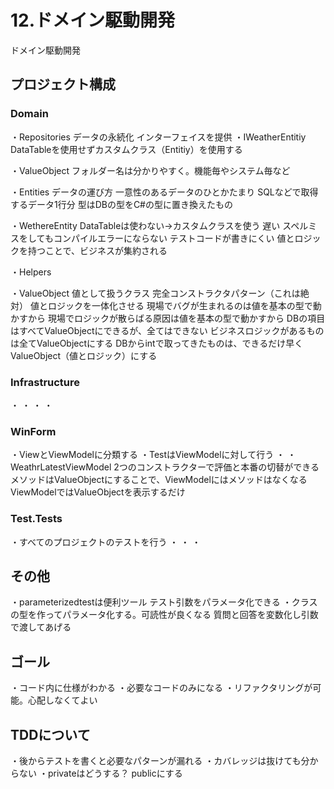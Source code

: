# 12.ドメイン駆動開発
ドメイン駆動開発

## プロジェクト構成
### Domain
・Repositories
  データの永続化
  インターフェイスを提供
  ・IWeatherEntitiy
    DataTableを使用せずカスタムクラス（Entitiy）を使用する

・ValueObject
  フォルダー名は分かりやすく。機能毎やシステム毎など





・Entities
  データの運び方
  一意性のあるデータのひとかたまり
  SQLなどで取得するデータ1行分
  型はDBの型をC#の型に置き換えたもの

  ・WethereEntity
    DataTableは使わない→カスタムクラスを使う
      遅い
      スペルミスをしてもコンパイルエラーにならない
      テストコードが書きにくい
    値とロジックを持つことで、ビジネスが集約される

・Helpers


・ValueObject
  値として扱うクラス
  完全コンストラクタパターン（これは絶対）
  値とロジックを一体化させる
  現場でバグが生まれるのは値を基本の型で動かすから
  現場でロジックが散らばる原因は値を基本の型で動かすから
  DBの項目はすべてValueObjectにできるが、全てはできない
  ビジネスロジックがあるものは全てValueObjectにする
  DBからintで取ってきたものは、できるだけ早くValueObject（値とロジック）にする



### Infrastructure
・
・
・
・


### WinForm
・ViewとViewModelに分類する
・TestはViewModelに対して行う
・
  ・WeathrLatestViewModel
    2つのコンストラクターで評価と本番の切替ができる
    メソッドはValueObjectにすることで、ViewModelにはメソッドはなくなる
    ViewModelではValueObjectを表示するだけ


### Test.Tests
・すべてのプロジェクトのテストを行う
・
・
・

## その他
・parameterizedtestは便利ツール
  テスト引数をパラメータ化できる
・クラスの型を作ってパラメータ化する。可読性が良くなる
  質問と回答を変数化し引数で渡してあげる

## ゴール
・コード内に仕様がわかる
・必要なコードのみになる
・リファクタリングが可能。心配しなくてよい

## TDDについて
・後からテストを書くと必要なパターンが漏れる
・カバレッジは抜けても分からない
・privateはどうする？
  publicにする




